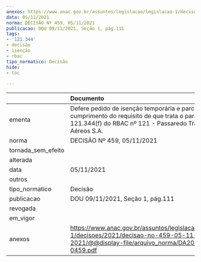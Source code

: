 ```yaml
---
anexos: https://www.anac.gov.br/assuntos/legislacao/legislacao-1/decisoes/2021/decisao-no-459-05-11-2021/@@display-file/arquivo_norma/DA2021-0459.pdf
data: 05/11/2021
norma: DECISÃO Nº 459, 05/11/2021
publicacao: DOU 09/11/2021, Seção 1, pág.111
tags:
- '121.344'
- decisão
- isenção
- rbac
tipo_normatico: Decisão
hide: 
- toc 
 
---
```


|                    | Documento                                                                                                                                                        |
|:-------------------|:-----------------------------------------------------------------------------------------------------------------------------------------------------------------|
| ementa             | Defere pedido de isenção temporária e parcial de cumprimento do requisito de que trata o parágrafo 121.344(f) do RBAC nº 121 - Passaredo Transportes Aéreos S.A. |
| norma              | DECISÃO Nº 459, 05/11/2021                                                                                                                                       |
| tornada_sem_efeito |                                                                                                                                                                  |
| alterada           |                                                                                                                                                                  |
| data               | 05/11/2021                                                                                                                                                       |
| outros             |                                                                                                                                                                  |
| tipo_normatico     | Decisão                                                                                                                                                          |
| publicacao         | DOU 09/11/2021, Seção 1, pág.111                                                                                                                                 |
| revogada           |                                                                                                                                                                  |
| em_vigor           |                                                                                                                                                                  |
| anexos             | https://www.anac.gov.br/assuntos/legislacao/legislacao-1/decisoes/2021/decisao-no-459-05-11-2021/@@display-file/arquivo_norma/DA2021-0459.pdf                    |